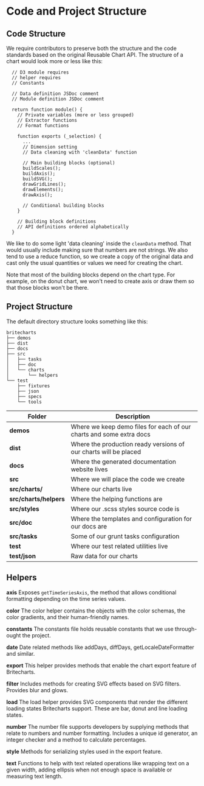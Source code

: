 # Code and Project Structure

## Code Structure

We require contributors to preserve both the structure and the code standards based on the original Reusable Chart API. The structure of a chart would look more or less like this:

```
  // D3 module requires
  // helper requires
  // Constants

  // Data definition JSDoc comment
  // Module definition JSDoc comment

  return function module() {
    // Private variables (more or less grouped)
    // Extractor functions
    // Format functions

    function exports (_selection) {
      ...
      // Dimension setting
      // Data cleaning with 'cleanData' function

      // Main building blocks (optional)
      buildScales();
      buildAxis();
      buildSVG();
      drawGridLines();
      drawElements();
      drawAxis();

      // Conditional building blocks
    }

    // Building block definitions
    // API definitions ordered alphabetically
  }

```

We like to do some light 'data cleaning' inside the `cleanData` method. That would usually include making sure that numbers are not strings. We also tend to use a reduce function, so we create a copy of the original data and cast only the usual quantities or values we need for creating the chart.

Note that most of the building blocks depend on the chart type. For example, on the donut chart, we won't need to create axis or draw them so that those blocks won't be there.

## Project Structure

The default directory structure looks something like this:

```
britecharts
├── demos
├── dist
├── docs
├── src
│   ├── tasks
│   ├── doc
│   └── charts
│       └── helpers
└── test
    ├── fixtures
    ├── json
    ├── specs
    └── tools
```

| Folder | Description |
| --- | --- |
| **demos** | Where we keep demo files for each of our charts and some extra docs |
| **dist** | Where the production ready versions of our charts will be placed |
| **docs** | Where the generated documentation website lives |
| **src** | Where we will place the code we create |
| **src/charts/** | Where our charts live |
| **src/charts/helpers** | Where the helping functions are |
| **src/styles** | Where our .scss styles source code is |
| **src/doc** | Where the templates and configuration for our docs are |
| **src/tasks** | Some of our grunt tasks configuration |
| **test** | Where our test related utilities live |
| **test/json** | Raw data for our charts |

## Helpers

**axis** Exposes `getTimeSeriesAxis`, the method that allows conditional formatting depending on the time series values.

**color** The color helper contains the objects with the color schemas, the color gradients, and their human-friendly names.

**constants** The constants file holds reusable constants that we use through-ought the project.

**date** Date related methods like addDays, diffDays, getLocaleDateFormatter and similar.

**export** This helper provides methods that enable the chart export feature of Britecharts.

**filter** Includes methods for creating SVG effects based on SVG filters. Provides blur and glows.

**load** The load helper provides SVG components that render the different loading states Britecharts support. These are bar, donut and line loading states.

**number** The number file supports developers by supplying methods that relate to numbers and number formatting. Includes a unique id generator, an integer checker and a method to calculate percentages.

**style** Methods for serializing styles used in the export feature.

**text** Functions to help with text related operations like wrapping text on a given width, adding ellipsis when not enough space is available or measuring text length.
